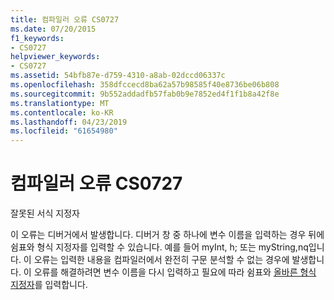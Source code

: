 ```yaml
---
title: 컴파일러 오류 CS0727
ms.date: 07/20/2015
f1_keywords:
- CS0727
helpviewer_keywords:
- CS0727
ms.assetid: 54bfb87e-d759-4310-a8ab-02dccd06337c
ms.openlocfilehash: 358dfccecd8ba62a57b98585f40e8736be06b808
ms.sourcegitcommit: 9b552addadfb57fab0b9e7852ed4f1f1b8a42f8e
ms.translationtype: MT
ms.contentlocale: ko-KR
ms.lasthandoff: 04/23/2019
ms.locfileid: "61654980"
---
```

# <a name="compiler-error-cs0727"></a>컴파일러 오류 CS0727
잘못된 서식 지정자  
  
 이 오류는 디버거에서 발생합니다. 디버거 창 중 하나에 변수 이름을 입력하는 경우 뒤에 쉼표와 형식 지정자를 입력할 수 있습니다. 예를 들어 myInt, h; 또는 myString,nq입니다. 이 오류는 입력한 내용을 컴파일러에서 완전히 구문 분석할 수 없는 경우에 발생합니다. 이 오류를 해결하려면 변수 이름을 다시 입력하고 필요에 따라 쉼표와 [올바른 형식 지정자](/visualstudio/debugger/format-specifiers-in-csharp)를 입력합니다.
